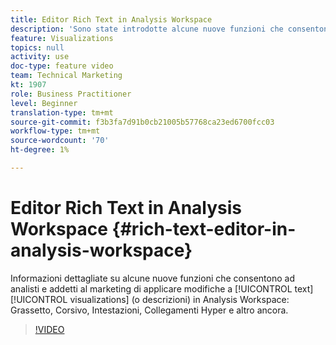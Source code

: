 ```yaml
---
title: Editor Rich Text in Analysis Workspace
description: 'Sono state introdotte alcune nuove funzioni che consentono ad analisti e addetti al marketing di applicare modifiche alle visualizzazioni di testo (o alle descrizioni) in Analysis Workspace: Grassetto, Corsivo, Intestazioni, Collegamenti Hyper e altro ancora.'
feature: Visualizations
topics: null
activity: use
doc-type: feature video
team: Technical Marketing
kt: 1907
role: Business Practitioner
level: Beginner
translation-type: tm+mt
source-git-commit: f3b3fa7d91b0cb21005b57768ca23ed6700fcc03
workflow-type: tm+mt
source-wordcount: '70'
ht-degree: 1%

---
```



# Editor Rich Text in Analysis Workspace {#rich-text-editor-in-analysis-workspace}

Informazioni dettagliate su alcune nuove funzioni che consentono ad analisti e addetti al marketing di applicare modifiche a [!UICONTROL text] [!UICONTROL visualizations] (o descrizioni) in Analysis Workspace: Grassetto, Corsivo, Intestazioni, Collegamenti Hyper e altro ancora.

>[!VIDEO](https://video.tv.adobe.com/v/23726/?quality=12)
